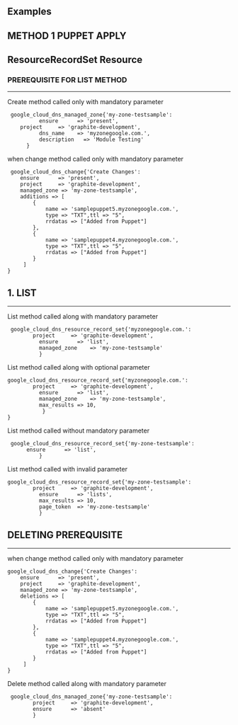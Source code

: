 ## Examples

## METHOD 1 PUPPET APPLY
## ResourceRecordSet Resource
### PREREQUISITE FOR LIST METHOD
------------
Create method called only with mandatory parameter 
```puppet
 google_cloud_dns_managed_zone{'my-zone-testsample':
          ensure      => 'present',
    project     => 'graphite-development',
          dns_name    => 'myzonegoogle.com.',
          description   => 'Module Testing'
      }
```

when change method called only with mandatory parameter
```puppet
 google_cloud_dns_change{'Create Changes':
    ensure      => 'present',
    project     => 'graphite-development',
    managed_zone => 'my-zone-testsample',
    additions => [
        {
            name => 'samplepuppet5.myzonegoogle.com.',
            type => "TXT",ttl => "5",
            rrdatas => ["Added from Puppet"]
        },
        {
            name => 'samplepuppet4.myzonegoogle.com.',
            type => "TXT",ttl => "5",
            rrdatas => ["Added from Puppet"]
        }
     ]
}
```

## 1. LIST
------------
List method called along with mandatory parameter 
```puppet
 google_cloud_dns_resource_record_set{'myzonegoogle.com.':
		project     => 'graphite-development',
          ensure      => 'list',
		  managed_zone    => 'my-zone-testsample'
		  }
```

List method called along with optional parameter
```puppet
google_cloud_dns_resource_record_set{'myzonegoogle.com.':
		project     => 'graphite-development',
          ensure      => 'list',
		  managed_zone    => 'my-zone-testsample',
		  max_results => 10,
		   }
}
```

List method called without mandatory parameter
```puppet
 google_cloud_dns_resource_record_set{'my-zone-testsample':
	  ensure      => 'list',
		  }
```

List method called with invalid parameter 
```puppet
google_cloud_dns_resource_record_set{'my-zone-testsample':
		project     => 'graphite-development',
          ensure      => 'lists',
		  max_results => 10,
		  page_token  => 'my-zone-testsample'
		  }
```

## DELETING PREREQUISITE
------------

when change method called only with mandatory parameter
```puppet
google_cloud_dns_change{'Create Changes':
    ensure      => 'present',
    project     => 'graphite-development',
    managed_zone => 'my-zone-testsample',
    deletions => [
        {
            name => 'samplepuppet5.myzonegoogle.com.',
            type => "TXT",ttl => "5",
            rrdatas => ["Added from Puppet"]
        },
        {
            name => 'samplepuppet4.myzonegoogle.com.',
            type => "TXT",ttl => "5",
            rrdatas => ["Added from Puppet"]
        }
     ]
}
```

Delete method called along with mandatory parameter 
```puppet
 google_cloud_dns_managed_zone{'my-zone-testsample':
		project     => 'graphite-development',
        ensure      => 'absent'
        }
```
